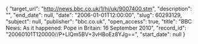 {
  "target_url": "http://news.bbc.co.uk/1/hi/uk/9007400.stm", 
  "description": "", 
  "end_date": null, 
  "date": "2006-01-01T12:00:00", 
  "slug": 60293129, 
  "subject": null, 
  "publisher": "bbc.co.uk", 
  "open_access": true, 
  "title": "BBC News: As it happened: Pope in Britain: 16 September 2010", 
  "record_id": "20060101T120000//P+LlQm5BV+3vHBoEz8YJg==", 
  "start_date": null
}

